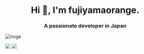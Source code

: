 <h1 align="center">Hi 👋, I'm fujiyamaorange.</h1>
<h3 align="center">A passionate developer in Japan</h3>

<p align="left"> <img src="https://komarev.com/ghpvc/?username=hoge&label=Profile%20views&color=0e75b6&style=flat" alt="hoge" /> </p>

![](https://github-profile-summary-cards.vercel.app/api/cards/profile-details?username=fujiyamaorange&theme=github)
![](https://github-profile-summary-cards.vercel.app/api/cards/most-commit-language?username=fujiyamaorange&theme=github)


